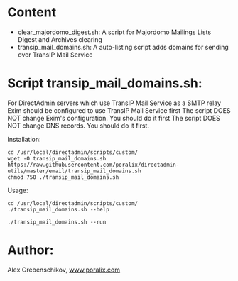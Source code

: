 # Content 

- clear_majordomo_digest.sh: A script for Majordomo Mailings Lists Digest and Archives clearing
- transip_mail_domains.sh: A auto-listing script adds domains for sending over TransIP Mail Service

# Script transip_mail_domains.sh:

For DirectAdmin servers which use TransIP Mail Service as a SMTP relay
Exim should be configured to use TransIP Mail Service first
The script DOES NOT change Exim's configuration. You should do it first
The script DOES NOT change DNS records. You should do it first.

Installation:

```
cd /usr/local/directadmin/scripts/custom/
wget -O transip_mail_domains.sh https://raw.githubusercontent.com/poralix/directadmin-utils/master/email/transip_mail_domains.sh
chmod 750 ./transip_mail_domains.sh
```

Usage:

```
cd /usr/local/directadmin/scripts/custom/
./transip_mail_domains.sh --help

./transip_mail_domains.sh --run
```

# Author:

Alex Grebenschikov, www.poralix.com
